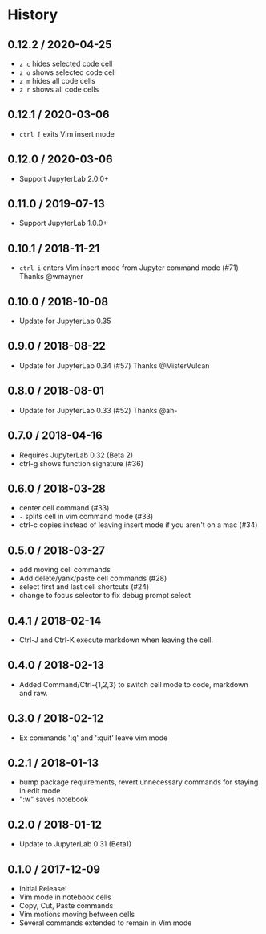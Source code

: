# History

## 0.12.2 / 2020-04-25

  * `z c` hides selected code cell
  * `z o` shows selected code cell
  * `z m` hides all code cells
  * `z r` shows all code cells


## 0.12.1 / 2020-03-06

  * `ctrl [` exits Vim insert mode

## 0.12.0 / 2020-03-06

  * Support JupyterLab 2.0.0+

## 0.11.0 / 2019-07-13

  * Support JupyterLab 1.0.0+

## 0.10.1 / 2018-11-21

  * `ctrl i` enters Vim insert mode from Jupyter command mode (#71) Thanks @wmayner

## 0.10.0 / 2018-10-08

  * Update for JupyterLab 0.35

## 0.9.0 / 2018-08-22

  * Update for JupyterLab 0.34 (#57) Thanks @MisterVulcan

## 0.8.0 / 2018-08-01

  * Update for JupyterLab 0.33 (#52) Thanks @ah-

## 0.7.0 / 2018-04-16

  * Requires JupyterLab 0.32 (Beta 2)
  * ctrl-g shows function signature (#36)

## 0.6.0 / 2018-03-28

  * center cell command (#33)
  * `-` splits cell in vim command mode (#33)
  * ctrl-c copies instead of leaving insert mode if you aren't on a mac (#34)

## 0.5.0 / 2018-03-27

  * add moving cell commands
  * Add delete/yank/paste cell commands (#28)
  * select first and last cell shortcuts (#24)
  * change to focus selector to fix debug prompt select

## 0.4.1 / 2018-02-14

  * Ctrl-J and Ctrl-K execute markdown when leaving the cell.

## 0.4.0 / 2018-02-13

  * Added Command/Ctrl-{1,2,3} to switch cell mode to code, markdown and raw.

## 0.3.0 / 2018-02-12

  * Ex commands ':q' and ':quit' leave vim mode

## 0.2.1 / 2018-01-13

  * bump package requirements, revert unnecessary commands for staying in edit mode
  * ":w" saves notebook

## 0.2.0 / 2018-01-12

  * Update to JupyterLab 0.31 (Beta1)

## 0.1.0 / 2017-12-09

  * Initial Release!
  * Vim mode in notebook cells
  * Copy, Cut, Paste commands
  * Vim motions moving between cells
  * Several commands extended to remain in Vim mode
